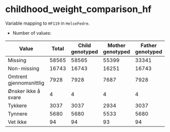 # childhood_weight_comparison_hf
Variable mapping to `HF119` in `HelseFedre`.
- Number of values:

| Value | Total | Child genotyped | Mother genotyped | Father genotyped |
| ----- | ----- | --------------- | ---------------- | ---------------- |
| Missing | 58565 | 58565 | 55399 | 33341 |
| Non-missing | 16743 | 16743 | 16251 | 16743 |
| Omtrent gjennomsnittlig | 7928 | 7928 | 7687 |7928 |
| Ønsker ikke å svare | 4 | 4 | 4 |4 |
| Tykkere | 3037 | 3037 | 2934 |3037 |
| Tynnere | 5680 | 5680 | 5533 |5680 |
| Vet ikke | 94 | 94 | 93 |94 |




